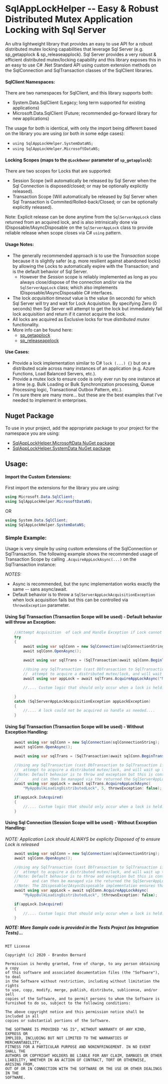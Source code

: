 ﻿# SqlAppLockHelper -- Easy & Robust Distributed Mutex Application Locking with Sql Server
An ultra lightweight library that provides an easy to use API for a robust distributed mutex locking capabilities that leverage 
Sql Server (e.g. sp_getapplock & sp_releaseapplock). Sql Server provides a very robust & efficient distributed mutex/locking
capability and this library exposes this in an easy to use C# .Net Standard API using custom extension methods
on the SqlConnection and SqlTransaction classes of the SqlClient libraries.

#### SqlClient Namespaces:
There are two namespaces for SqlClient, and this library supports both:
 - System.Data.SqlClient (Legacy; long term supported for existing applications)
 - Microsoft.Data.SqlClient (Future; recommended go-forward library for new applications)

The usage for both is identical, with only the import being different based on the library you are using (or both in some edge cases):
 - `using SqlAppLockHelper.SystemDataNS;`
 - `using SqlAppLockHelper.MicrosoftDataNS;`

#### Locking Scopes (maps to the `@LockOwner` parameter of `sp_getapplock`):
There are two scopes for Locks that are supported:
 - Session Scope (will automatically be released by Sql Server when the Sql Connection is disposed/closed; or may be optionally explicitly released).
 - Transaction Scope (Will automatically be released by Sql Server when Sql Transaction is Commited/Rolled-back/Closed; or can be optionally explicitly released).
 
 Note: Explicit release can be done anytime from the `SqlServerAppLock` class returned from an acquired lock, and is also intrinsically done via IDisposable/IAsyncDisposable on the `SqlServerAppLock` class to provide reliable release when scope closes via C# `using` pattern.

#### Usage Notes: 
 - The generally recommended approach is to use the *Transaction* scope because it is slightly safer (e.g. more resilient against
abandoned locks) by allowing the Locks to automatically expire with the Transaction; and is the default behavior of Sql Server.
   - However the *Session* scope is reliably implemented as long as you always close/dispose of the connection and/or via the `SqlServerAppLock` class; which also implements IDisposable/IAsyncDisposable C# interfaces.
 - The lock _acquisition timeout_ value is the value (in seconds) for which Sql Server will try and wait for Lock Acquisition. By specifying Zero
(0 seconds) then Sql Server will attempt to get the lock but immediately fail lock acquisition and return if it cannot
acquire the lock.
 - All locks are acquired as Exclusive locks for true _distributed mutex_ functionality.
 - More info can be found here: 
   - [sp_getapplock](https://docs.microsoft.com/en-us/sql/relational-databases/system-stored-procedures/sp-getapplock-transact-sql?view=sql-server-ver15)
   - [sp_releaseapplock](https://docs.microsoft.com/en-us/sql/relational-databases/system-stored-procedures/sp-releaseapplock-transact-sql?view=sql-server-ver15) 

#### Use Cases:
 - Provide a lock implementation similar to C# `lock (...) {}` but on a distributed scale across many instances of an 
application (e.g. Azure Functions, Load Balanced Servers, etc.).
 - Provide a mutex lock to ensure code is only ever run by one instance at a time (e.g. Bulk Loading or Bulk Synchronization processing, 
Queue Processing logic, Transactional Outbox Pattern, etc.).
- I'm sure there are many more... but these are the best examples that I've needed to implement in enterprises.


## Nuget Package
To use in your project, add the appropriate package to your project for the namespace you are using:
-  [SqlAppLockHelper.MicrosoftData NuGet package](https://www.nuget.org/packages/SqlAppLockHelper.MicrosoftData/)
-  [SqlAppLockHelper.SystemData NuGet package](https://www.nuget.org/packages/SqlAppLockHelper.SystemData/)

## Usage:

#### Import the Custom Extensions:
First import the extensions for the library you are using:
```csharp
using Microsoft.Data.SqlClient;
using SqlAppLockHelper.MicrosoftDataNS;
```
OR
```csharp
using System.Data.SqlClient;
using SqlAppLockHelper.SystemDataNS;
```

### Simple Example:
Usage is very simple by using custom extensions of the SqlConnection or SqlTransaction. The following example shows
the recommended usage of Transaction Scope by calling `.AcquireAppLockAsync(...)` on the SqlTransaction instance:

*NOTES:* 
 - Async is recommended, but the sync implementation works exactly the same -- sans async/await.
 - Default behavior is to throw a `SqlServerAppLockAcquisitionException` when lock acquisition fails but this can be controlled via `throwsException` parameter.

#### Using Sql Transaction (Transaction Scope will be used) - Default behavior will throw an Exception:
```csharp
    //Attempt Acquisition  of Lock and Handle Exception if Lock cannot be acquired...
    try
    {
        await using var sqlConn = new SqlConnection(sqlConnectionString);
        await sqlConn.OpenAsync();
        
        await using var sqlTrans = (SqlTransaction)await sqlConn.BeginTransactionAsync();

        //Using any SqlTransaction (cast DbTransaction to SqlTransaction if needed), this will 
        //	attempt to acquire a distributed mutex/lock, and will wait up to 5 seconds before timing out.
        await using var appLock = await sqlTrans.AcquireAppLockAsync("MyAppBulkLoadingDistributedLock", 5);

        //.... Custom logic that should only occur when a lock is held....

    }
    catch (SqlServerAppLockAcquisitionException appLockException)
    {
        //.... A lock could not be acquired so handle as needed....
    }
```

#### Using Sql Transaction (Transaction Scope will be used) - Without Exception Handling:
```csharp
    await using var sqlConn = new SqlConnection(sqlConnectionString);
    await sqlConn.OpenAsync();

    await using var sqlTrans = (SqlTransaction)await sqlConn.BeginTransactionAsync();

    //Using any SqlTransaction (cast DbTransaction to SqlTransaction if needed), this will 
    //	attempt to acquire a distributed mutex/lock, and will wait up to 5 seconds before timing out.
    //Note: Default behavior is to throw and exception but this is controlled via throwsException param
    //		and can then be managed via the returned the SqlServerAppLock result.
    await using var appLock = await sqlTrans.AcquireAppLockAsync(
        "MyAppBulkLoadingDistributedLock", 5, throwsException: false);

    if(appLock.IsAcquired)
    {
        //.... Custom logic that should only occur when a lock is held....
    }

```
#### Using Sql Connection (Session Scope will be used) - Without Exception Handling:
_*NOTE: *Application Lock should ALWAYS be explicity Disposed of to ensure Lock is released**_
```csharp
    await using var sqlConn = new SqlConnection(sqlConnectionString);
    await sqlConn.OpenAsync();

    //Using any SqlTransaction (cast DbTransaction to SqlTransaction if needed), this will 
    //	attempt to acquire a distributed mutex/lock, and will wait up to 5 seconds before timing out.
    //Note: Default behavior is to throw and exception but this is controlled via throwsException param
    //		and can then be managed via the returned the SqlServerAppLock result.
    //Note: The IDisposable/IAsyncDisposable implementation ensures that the Lock is released!
    await using var appLock = await sqlConn.AcquireAppLockAsync(
        "MyAppBulkLoadingDistributedLock", 5throwsException: false);

    if(appLock.IsAcquired)
    {
        //.... Custom logic that should only occur when a lock is held....
    }

```

_**NOTE: More Sample code is provided in the Tests Project (as Integration Tests)...**_


```
  
MIT License

Copyright (c) 2020 - Brandon Bernard

Permission is hereby granted, free of charge, to any person obtaining a copy
of this software and associated documentation files (the "Software"), to deal
in the Software without restriction, including without limitation the rights
to use, copy, modify, merge, publish, distribute, sublicense, and/or sell
copies of the Software, and to permit persons to whom the Software is
furnished to do so, subject to the following conditions:

The above copyright notice and this permission notice shall be included in all
copies or substantial portions of the Software.

THE SOFTWARE IS PROVIDED "AS IS", WITHOUT WARRANTY OF ANY KIND, EXPRESS OR
IMPLIED, INCLUDING BUT NOT LIMITED TO THE WARRANTIES OF MERCHANTABILITY,
FITNESS FOR A PARTICULAR PURPOSE AND NONINFRINGEMENT. IN NO EVENT SHALL THE
AUTHORS OR COPYRIGHT HOLDERS BE LIABLE FOR ANY CLAIM, DAMAGES OR OTHER
LIABILITY, WHETHER IN AN ACTION OF CONTRACT, TORT OR OTHERWISE, ARISING FROM,
OUT OF OR IN CONNECTION WITH THE SOFTWARE OR THE USE OR OTHER DEALINGS IN THE
SOFTWARE.

```
